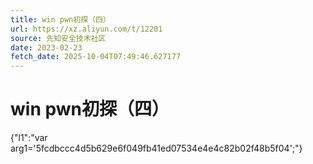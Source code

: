 ```yaml
---
title: win pwn初探（四）
url: https://xz.aliyun.com/t/12201
source: 先知安全技术社区
date: 2023-02-23
fetch_date: 2025-10-04T07:49:46.627177
---
```


# win pwn初探（四）

{"l1":"var arg1='5fcdbccc4d5b629e6f049fb41ed07534e4e4c82b02f48b5f04';"}